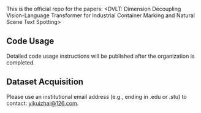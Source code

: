This is the official repo for the papers: <DVLT: Dimension Decoupling Vision-Language Transformer for Industrial Container Marking and Natural Scene Text Spotting>

## Code Usage
Detailed code usage instructions will be published after the organization is completed.

## Dataset Acquisition
Please use an institutional email address (e.g., ending in .edu or .stu) to contact: yikuizhai@126.com.
